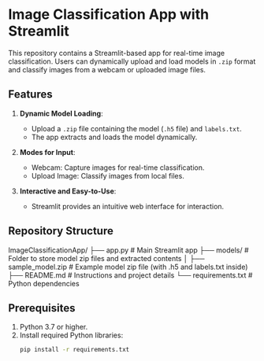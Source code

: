 # Image Classification App with Streamlit

This repository contains a Streamlit-based app for real-time image classification. Users can dynamically upload and load models in `.zip` format and classify images from a webcam or uploaded image files.

## Features

1. **Dynamic Model Loading**:
   - Upload a `.zip` file containing the model (`.h5` file) and `labels.txt`.
   - The app extracts and loads the model dynamically.

2. **Modes for Input**:
   - Webcam: Capture images for real-time classification.
   - Upload Image: Classify images from local files.

3. **Interactive and Easy-to-Use**:
   - Streamlit provides an intuitive web interface for interaction.

## Repository Structure

ImageClassificationApp/
├── app.py                  # Main Streamlit app
├── models/                 # Folder to store model zip files and extracted contents
│   ├── sample_model.zip    # Example model zip file (with .h5 and labels.txt inside)
├── README.md               # Instructions and project details
└── requirements.txt        # Python dependencies

## Prerequisites

1. Python 3.7 or higher.
2. Install required Python libraries:
   ```bash
   pip install -r requirements.txt
